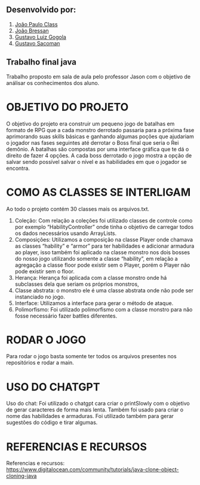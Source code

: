 ## Desenvolvido por:
<ol>
  <li>
    <a href="https://github.com/JoaoPauloClass">João Paulo Class</a>
  </li>
  <li>
    <a href="https://github.com/joaovbressan">João Bressan</a>
  </li>
  <li>
    <a href="https://github.com/gustavogogola91">Gustavo Luiz Gogola</a>
  </li>
  <li>
    <a href="https://github.com/GustavoSacoman">Gustavo Sacoman</a>
  </li>
</ol>


## Trabalho final java

Trabalho proposto em sala de aula pelo professor Jason com o objetivo de análisar os conhecimentos dos aluno.

# OBJETIVO DO PROJETO
O objetivo do projeto era construir um pequeno jogo de batalhas em formato de RPG que a cada monstro derrotado passaria para a próxima fase aprimorando suas skills básicas e ganhando algumas poções que ajudariam o jogador nas fases seguintes até derrotar o Boss final que seria o Rei demônio. A batalhas são compostas por uma interface gráfica que te dá o direito de fazer 4 opções. A cada boss derrotado o jogo mostra a opção de salvar sendo possível salvar o nível e as habilidades em que o jogador se encontra.  

# COMO AS CLASSES SE INTERLIGAM

Ao todo o projeto contém 30 classes mais os arquivos.txt.
1. Coleção:  Com relação a coleções foi utilizado classes de controle como por exemplo “HabilityController” onde tinha o objetivo de carregar todos os dados necessários usando ArrayLists.
2. Composições: Utilizamos a composição na classe Player onde chamava as classes “hability” e “armor” para ter habilidades e adicionar armadura ao player, isso também foi aplicado na classe monstro nos dois bosses do nosso jogo utilizando somente a classe “hability”, em relação a agregação a classe floor pode existir sem o Player, porém o Player não pode existir sem o floor.
3. Herança: Herança foi aplicada com a classe monstro onde há subclasses dela que seriam os próprios monstros, 
4. Classe abstrata: o monstro ele é uma classe abstrata onde não pode ser instanciado no jogo.
5. Interface: Utilizamos a interface para gerar o método de ataque.
6. Polimorfismo: Foi utilizado polimorfismo com a classe monstro para não fosse necessário fazer battles diferentes.

# RODAR O JOGO

Para rodar o jogo basta somente ter todos os arquivos presentes nos repositórios e rodar a main.

# USO DO CHATGPT

Uso do chat:
Foi utilizado o chatgpt cara criar o printSlowly com o objetivo de gerar caracteres de forma mais lenta. Também foi usado para criar o nome das habilidades e armaduras. Foi utilizado também para gerar sugestões do código e tirar algumas.

# REFERENCIAS E RECURSOS
Referencias e recursos: https://www.digitalocean.com/community/tutorials/java-clone-object-cloning-java
